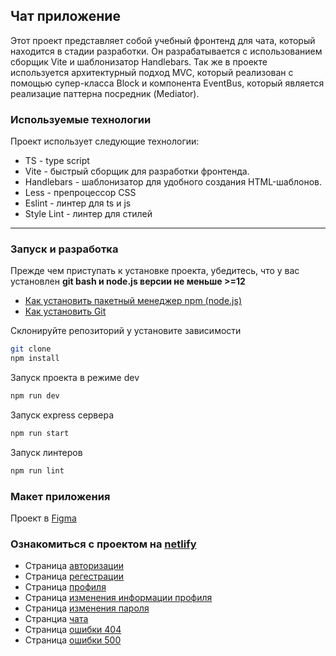 ## Чат приложение
Этот проект представляет собой учебный фронтенд для чата, который находится в стадии разработки. 
Он разрабатывается с использованием сборщик Vite и шаблонизатор Handlebars. Так же в проекте 
используется архитектурный подход MVC, который реализован с помощью супер-класса Block и компонента EventBus,
который является реализацие паттерна посредник (Mediator).

### Используемые технологии
Проект использует следующие технологии:
- TS - type script
- Vite - быстрый сборщик для разработки фронтенда.
- Handlebars - шаблонизатор для удобного создания HTML-шаблонов.
- Less - препроцессор CSS
- Eslint - линтер для ts и js
- Style Lint - линтер для стилей
---
### Запуск и разработка
Прежде чем приступать к установке проекта, убедитесь, что у вас установлен **git bash и node.js версии не меньше >=12**
- [Как установить пакетный менеджер npm (node.js)](https://nodejs.org/ru/download/package-manager)
- [Как установить Git](https://git-scm.com/book/ru/v2/%D0%92%D0%B2%D0%B5%D0%B4%D0%B5%D0%BD%D0%B8%D0%B5-%D0%A3%D1%81%D1%82%D0%B0%D0%BD%D0%BE%D0%B2%D0%BA%D0%B0-Git)

Склонируйте репозиторий у установите зависимости
```bash
git clone
npm install
```
Запуск проекта в режиме dev
```bash
npm run dev
```
Запуск express сервера
```bash
npm run start
```
Запуск линтеров
```bash
npm run lint
```

### Макет приложения
Проект в [Figma](https://www.figma.com/file/NvuI2IpdFw0rjGiZroI8Pt/Chat_external_link-(Savva)?type=design&node-id=0%3A1&mode=design&t=3LNtaRPCE6bBLfd2-1)

### Ознакомиться с проектом на [netlify](https://653a6995f3066e000884ade6--animated-melomakarona-48f294.netlify.app/)
- Страница [авторизации](https://653a6995f3066e000884ade6--animated-melomakarona-48f294.netlify.app/login)
- Страница [регестрации](https://653a6995f3066e000884ade6--animated-melomakarona-48f294.netlify.app/signin)
- Страница [профиля](https://653a6995f3066e000884ade6--animated-melomakarona-48f294.netlify.app/profile)
- Страница [изменения информации профиля](https://653a6995f3066e000884ade6--animated-melomakarona-48f294.netlify.app/profile-edit-pass)
- Страница [изменения пароля](https://653a6995f3066e000884ade6--animated-melomakarona-48f294.netlify.app/profile-edit-info)
- Странциа [чата](https://653a6995f3066e000884ade6--animated-melomakarona-48f294.netlify.app/chat)
- Страница [ошибки 404](https://653a6995f3066e000884ade6--animated-melomakarona-48f294.netlify.app/error404)
- Страница [ошибки 500](https://653a6995f3066e000884ade6--animated-melomakarona-48f294.netlify.app/error500)


